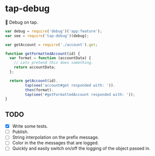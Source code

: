 # tap-debug
:beer: Debug on tap.

```javascript
var debug = require('debug')('app:feature');
var see = require('tap-debug')(debug);

var getAccount = require('./account').get;

function getFormattedAccount(id) {
  var format = function (accountData) {
    // Lets pretend this does something.
    return accountData;
  };

  return getAccount(id).
         tap(see('account#get responded with: ')).
         then(format).
         tap(see('#getFormattedAccount responded with: '));  
}

```

## TODO

- [x] Write some tests.
- [ ] Publish.
- [ ] String interpolation on the prefix message.
- [ ] Color in the the messages that are logged.
- [ ] Quickly and easily switch on/off the logging of the object passed in.
